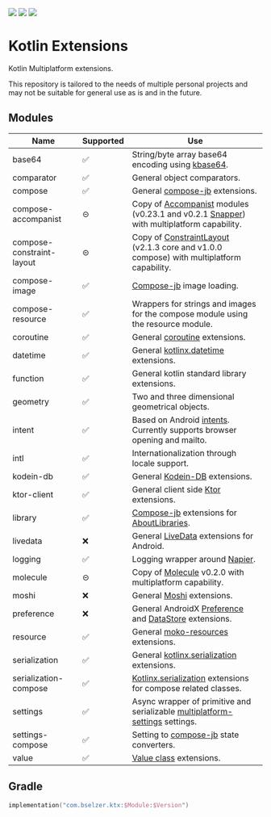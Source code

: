 ![](https://img.shields.io/badge/targets-Android%2FJVM-informational)
![](https://img.shields.io/github/v/release/Woody230/KotlinExtensions)
![](https://img.shields.io/github/license/Woody230/KotlinExtensions)

# Kotlin Extensions

Kotlin Multiplatform extensions.

This repository is tailored to the needs of multiple personal projects and may not be suitable for general use as is and in the future.

## Modules

| Name | Supported | Use |
| ---- | ---- | ---- | 
| base64 | ✅ | String/byte array base64 encoding using [kbase64](https://github.com/jershell/kbase64). |
| comparator | ✅ |General object comparators. |
| compose | ✅ | General [compose-jb](https://github.com/JetBrains/compose-jb) extensions. |
| compose-accompanist | ⊝ | Copy of [Accompanist](https://github.com/google/accompanist) modules (v0.23.1 and v0.2.1 [Snapper](https://github.com/chrisbanes/snapper)) with multiplatform capability.  |
| compose-constraint-layout | ⊝ | Copy of [ConstraintLayout](https://github.com/androidx/constraintlayout) (v2.1.3 core and v1.0.0 compose) with multiplatform capability. |
| compose-image | ✅ |[Compose-jb](https://github.com/JetBrains/compose-jb) image loading. |
| compose-resource | ✅ |Wrappers for strings and images for the compose module using the resource module. | 
| coroutine | ✅ | General [coroutine](https://kotlinlang.org/docs/coroutines-overview.html) extensions. |
| datetime | ✅ | General [kotlinx.datetime](https://github.com/Kotlin/kotlinx-datetime) extensions. |
| function | ✅ | General kotlin standard library extensions. |
| geometry | ✅ | Two and three dimensional geometrical objects. |
| intent | ✅ | Based on Android [intents](https://developer.android.com/guide/components/intents-filters). Currently supports browser opening and mailto. |
| intl | ✅ | Internationalization through locale support. | 
| kodein-db | ✅ | General [Kodein-DB](https://github.com/Kodein-Framework/Kodein-DB) extensions. |
| ktor-client | ✅ | General client side [Ktor](https://ktor.io/docs/getting-started-ktor-client.html) extensions. |
| library | ✅ | [Compose-jb](https://github.com/JetBrains/compose-jb) extensions for [AboutLibraries](https://github.com/mikepenz/AboutLibraries).
| livedata | ❌ | General [LiveData](https://developer.android.com/topic/libraries/architecture/livedata) extensions for Android. |
| logging | ✅ | Logging wrapper around [Napier](https://github.com/AAkira/Napier). |
| molecule | ⊝ | Copy of [Molecule](https://github.com/cashapp/molecule) v0.2.0 with multiplatform capability. |
| moshi | ❌ | General [Moshi](https://github.com/square/moshi) extensions. |
| preference | ❌ | General AndroidX [Preference](https://developer.android.com/jetpack/androidx/releases/preference/) and [DataStore](https://developer.android.com/jetpack/androidx/releases/datastore) extensions. |
| resource | ✅ | General [moko-resources](https://github.com/icerockdev/moko-resources) extensions. |
| serialization | ✅ | General [kotlinx.serialization](https://github.com/Kotlin/kotlinx.serialization) extensions. |
| serialization-compose | ✅ | [Kotlinx.serialization](https://github.com/Kotlin/kotlinx.serialization) extensions for compose related classes. |
| settings | ✅ | Async wrapper of primitive and serializable [multiplatform-settings](https://github.com/russhwolf/multiplatform-settings) settings. |
| settings-compose | ✅ | Setting to [compose-jb](https://github.com/JetBrains/compose-jb) state converters. |
| value | ✅ | [Value class](https://kotlinlang.org/docs/inline-classes.html) extensions. |

## Gradle

```kotlin
implementation("com.bselzer.ktx:$Module:$Version")
```